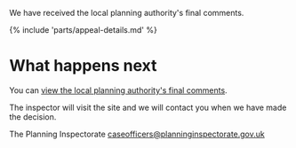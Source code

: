 We have received the local planning authority's final comments.

{% include 'parts/appeal-details.md' %}

# What happens next

You can [view the local planning authority's final comments]({{front_office_url}}/appeals/{{appeal_reference_number}}).

The inspector will visit the site and we will contact you when we have made the decision.

The Planning Inspectorate
caseofficers@planninginspectorate.gov.uk

